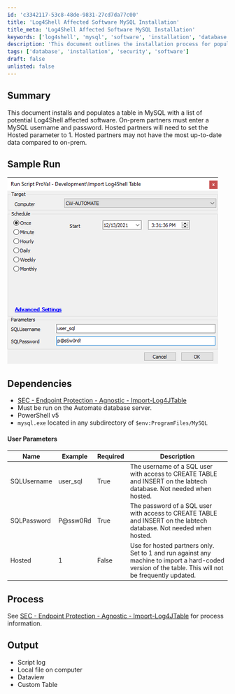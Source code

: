 ```yaml
---
id: 'c3342117-53c8-48de-9831-27cd7da77c00'
title: 'Log4Shell Affected Software MySQL Installation'
title_meta: 'Log4Shell Affected Software MySQL Installation'
keywords: ['log4shell', 'mysql', 'software', 'installation', 'database']
description: 'This document outlines the installation process for populating a MySQL database with a list of potential Log4Shell affected software. It includes instructions for both on-prem and hosted partners, detailing necessary parameters, dependencies, and expected outputs.'
tags: ['database', 'installation', 'security', 'software']
draft: false
unlisted: false
---
```


## Summary

This document installs and populates a table in MySQL with a list of potential Log4Shell affected software. On-prem partners must enter a MySQL username and password. Hosted partners will need to set the Hosted parameter to 1. Hosted partners may not have the most up-to-date data compared to on-prem.

## Sample Run

![Sample Run](../../../static/img/Import-Log4Shell-Table/image_1.png)

## Dependencies

- [SEC - Endpoint Protection - Agnostic - Import-Log4JTable](<../../powershell/Import-Log4JTable.md>)
- Must be run on the Automate database server.
- PowerShell v5
- `mysql.exe` located in any subdirectory of `$env:ProgramFiles/MySQL`

#### User Parameters

| Name         | Example    | Required | Description                                                                                               |
|--------------|------------|----------|-----------------------------------------------------------------------------------------------------------|
| SQLUsername   | user_sql   | True     | The username of a SQL user with access to CREATE TABLE and INSERT on the labtech database. Not needed when hosted. |
| SQLPassword   | P@ssw0Rd   | True     | The password of a SQL user with access to CREATE TABLE and INSERT on the labtech database. Not needed when hosted. |
| Hosted        | 1          | False    | Use for hosted partners only. Set to 1 and run against any machine to import a hard-coded version of the table. This will not be frequently updated. |

## Process

See [SEC - Endpoint Protection - Agnostic - Import-Log4JTable](<../../powershell/Import-Log4JTable.md>) for process information.

## Output

- Script log
- Local file on computer
- Dataview
- Custom Table
